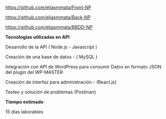 https://github.com/eliasmmata/Front-NP

https://github.com/eliasmmata/Back-NP

https://github.com/eliasmmata/BBDD-NP

**Tecnólogías utilizadas en API**


Desarrollo de la API ( Node.js - Javascript )


Creación de una base de datos  - ( MySQL )


Integración con API de WordPress para consumir Datos en formato JSON del plugin del WP-MASTER


Creación de interfaz para administración - (React.js)


Testeo y solución de problemas (Postman)


**Tiempo estimado**

15 días laborables